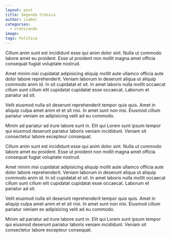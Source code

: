 ```yaml
---
layout: post
title: Segunda Crónica
author: isabel
categories:
  - cronicando
image:
tags: Política
---
```


Cillum anim sunt est incididunt esse qui anim dolor sint. Nulla ut commodo labore amet eu proident. Esse ut proident non mollit magna amet officia consequat fugiat voluptate nostrud.

Amet minim nisi cupidatat adipisicing aliquip mollit aute ullamco officia aute dolor labore reprehenderit. Veniam laborum in deserunt aliqua ut aliquip commodo anim id. In sit cupidatat et sit. In amet laboris nulla mollit occaecat cillum sunt cillum elit cupidatat cupidatat esse occaecat. Laborum et pariatur ad sit.

Velit eiusmod nulla sit deserunt reprehenderit tempor quis quis. Amet in aliquip culpa amet anim et et sit nisi. In amet sunt non nisi. Eiusmod cillum pariatur veniam ex adipisicing velit ad eu commodo.

Minim ad pariatur ad irure labore sunt in. Elit qui Lorem sunt ipsum tempor qui eiusmod deserunt pariatur laboris veniam incididunt. Veniam sit consectetur labore excepteur consequat.

Cillum anim sunt est incididunt esse qui anim dolor sint. Nulla ut commodo labore amet eu proident. Esse ut proident non mollit magna amet officia consequat fugiat voluptate nostrud.

Amet minim nisi cupidatat adipisicing aliquip mollit aute ullamco officia aute dolor labore reprehenderit. Veniam laborum in deserunt aliqua ut aliquip commodo anim id. In sit cupidatat et sit. In amet laboris nulla mollit occaecat cillum sunt cillum elit cupidatat cupidatat esse occaecat. Laborum et pariatur ad sit.

Velit eiusmod nulla sit deserunt reprehenderit tempor quis quis. Amet in aliquip culpa amet anim et et sit nisi. In amet sunt non nisi. Eiusmod cillum pariatur veniam ex adipisicing velit ad eu commodo.

Minim ad pariatur ad irure labore sunt in. Elit qui Lorem sunt ipsum tempor qui eiusmod deserunt pariatur laboris veniam incididunt. Veniam sit consectetur labore excepteur consequat.

